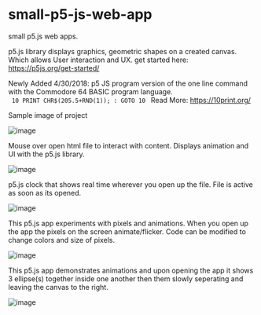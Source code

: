 # small-p5-js-web-app
small p5.js web apps. 

p5.js library displays graphics, geometric shapes on a created canvas. Which allows User interaction and UX. get started here: https://p5js.org/get-started/

Newly Added 4/30/2018:   p5 JS program version of the  one line command with the  Commodore 64 BASIC program language.   
<code> 10 PRINT CHR$(205.5+RND(1)); : GOTO 10 </code>
 Read More: https://10print.org/
 
 Sample image of project
 
 ![image](https://user-images.githubusercontent.com/23155302/39594008-7870c22e-4ed9-11e8-8bae-cebebceacdbd.png)
 
Mouse over open html file to interact with content. Displays animation and UI with the p5.js library.

![image](https://user-images.githubusercontent.com/23155302/39594117-c1db8890-4ed9-11e8-9a82-76d782e31b63.png)

p5.js  clock that shows real time wherever you open up the file. File is active as soon as its opened. 

![image](https://user-images.githubusercontent.com/23155302/39594154-db2c5e6e-4ed9-11e8-9386-0fd7415ea91c.png)

This p5.js app experiments with pixels and animations. When you open up the app the pixels on the screen animate/flicker. Code can be modified to change colors and size of pixels. 

![image](https://user-images.githubusercontent.com/23155302/39594215-0219f824-4eda-11e8-97ab-cb43fdbb1da9.png)

This p5.js app demonstrates animations and upon opening the app it shows 3 ellipse(s) together inside one another then them slowly seperating and leaving the canvas to the right. 

![image](https://user-images.githubusercontent.com/23155302/39594256-257b0ab0-4eda-11e8-94f5-86be3092255e.png)
